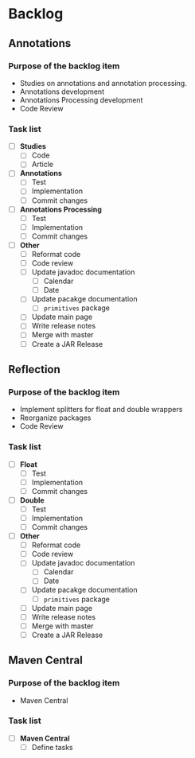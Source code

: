 # Backlog

## Annotations

### Purpose of the backlog item

 * Studies on annotations and annotation processing. 
 * Annotations development
 * Annotations Processing development
 * Code Review

### Task list

- [ ] **Studies**
  - [ ] Code
  - [ ] Article

- [ ] **Annotations**
  - [ ] Test
  - [ ] Implementation
  - [ ] Commit changes

- [ ] **Annotations Processing**
  - [ ] Test
  - [ ] Implementation
  - [ ] Commit changes
 
 - [ ] **Other**
   - [ ] Reformat code
   - [ ] Code review
   - [ ] Update javadoc documentation
     - [ ] Calendar
     - [ ] Date
   - [ ] Update pacakge documentation
     - [ ] `primitives` package
   - [ ] Update main page
   - [ ] Write release notes
   - [ ] Merge with master
   - [ ] Create a JAR Release
 
## Reflection
 
### Purpose of the backlog item
 
  * Implement splitters for float and double wrappers
  * Reorganize packages
  * Code Review
 
 ### Task list
 
 - [ ] **Float**
   - [ ] Test
   - [ ] Implementation
   - [ ] Commit changes
 
 - [ ] **Double**
   - [ ] Test
   - [ ] Implementation
   - [ ] Commit changes
  
  - [ ] **Other**
    - [ ] Reformat code
    - [ ] Code review
    - [ ] Update javadoc documentation
      - [ ] Calendar
      - [ ] Date
    - [ ] Update pacakge documentation
      - [ ] `primitives` package
    - [ ] Update main page
    - [ ] Write release notes
    - [ ] Merge with master
    - [ ] Create a JAR Release

## Maven Central

### Purpose of the backlog item

 * Maven Central

### Task list

- [ ] **Maven Central**
  - [ ] Define tasks
